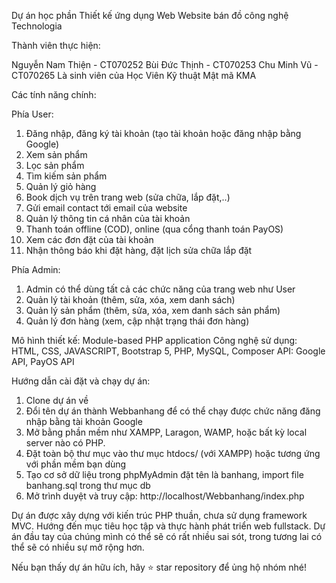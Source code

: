 Dự án học phần Thiết kế ứng dụng Web
Website bán đồ công nghệ Technologia

Thành viên thực hiện:

Nguyễn Nam Thiện - CT070252
Bùi Đức Thịnh - CT070253
Chu Minh Vũ - CT070265
Là sinh viên của Học Viên Kỹ thuật Mật mã KMA


Các tính năng chính:

Phía User: 
1. Đăng nhập, đăng ký tài khoản (tạo tài khoản hoặc đăng nhập bằng Google)
2. Xem sản phẩm
3. Lọc sản phẩm
4. Tìm kiếm sản phẩm
5. Quản lý giỏ hàng 
6. Book dịch vụ trên trang web (sửa chữa, lắp đặt,..)
7. Gửi email contact tới email của website
8. Quản lý thông tin cá nhân của tài khoản
9. Thanh toán offline (COD), online (qua cổng thanh toán PayOS)
10. Xem các đơn đặt của tài khoản
11. Nhận thông báo khi đặt hàng, đặt lịch sửa chữa lắp đặt


Phía Admin:
1. Admin có thể dùng tất cả các chức năng của trang web như User
2. Quản lý tài khoản (thêm, sửa, xóa, xem danh sách)
3. Quản lý sản phẩm (thêm, sửa, xóa, xem danh sách sản phẩm)
4. Quản lý đơn hàng (xem, cập nhật trạng thái đơn hàng)


Mô hình thiết kế: Module-based PHP application
Công nghệ sử dụng: HTML, CSS, JAVASCRIPT, Bootstrap 5, PHP, MySQL, Composer
API: Google API, PayOS API


Hướng dẫn cài đặt và chạy dự án:
1. Clone dự án về
2. Đổi tên dự án thành Webbanhang để có thể chạy được chức năng đăng nhập bằng tài khoản Google
3. Mở bằng phần mềm như XAMPP, Laragon, WAMP, hoặc bất kỳ local server nào có PHP.
4. Đặt toàn bộ thư mục vào thư mục htdocs/ (với XAMPP) hoặc tương ứng với phần mềm bạn dùng
5. Tạo cơ sở dữ liệu trong phpMyAdmin đặt tên là banhang, import file banhang.sql trong thư mục db
6. Mở trình duyệt và truy cập: http://localhost/Webbanhang/index.php


Dự án được xây dựng với kiến trúc PHP thuần, chưa sử dụng framework MVC.
Hướng đến mục tiêu học tập và thực hành phát triển web fullstack.
Dự án đầu tay của chúng mình có thể sẽ có rất nhiều sai sót, trong tương lai có thể sẽ có nhiều sự mở rộng hơn.


Nếu bạn thấy dự án hữu ích, hãy ⭐ star repository để ủng hộ nhóm nhé!
